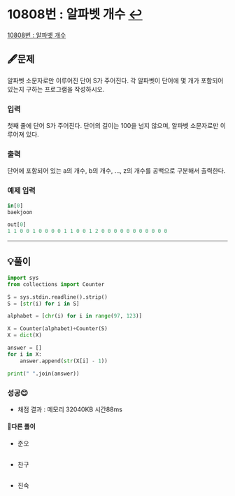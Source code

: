 # 10808번 : 알파벳 개수 [↩](../../acmicpc)

[10808번 : 알파벳 개수](https://www.acmicpc.net/problem/1918)

## 🖋️문제

 알파벳 소문자로만 이루어진 단어 S가 주어진다. 각 알파벳이 단어에 몇 개가 포함되어 있는지 구하는 프로그램을 작성하시오.

### 입력

첫째 줄에 단어 S가 주어진다. 단어의 길이는 100을 넘지 않으며, 알파벳 소문자로만 이루어져 있다.

### 출력

단어에 포함되어 있는 a의 개수, b의 개수, …, z의 개수를 공백으로 구분해서 출력한다.

### 예제 입력

```python
in[0]
baekjoon

out[0]
1 1 0 0 1 0 0 0 0 1 1 0 0 1 2 0 0 0 0 0 0 0 0 0 0 0
```

---

## 💡풀이

```python
import sys
from collections import Counter

S = sys.stdin.readline().strip()
S = [str(i) for i in S]

alphabet = [chr(i) for i in range(97, 123)]

X = Counter(alphabet)+Counter(S)
X = dict(X)

answer = []
for i in X:
    answer.append(str(X[i] - 1))

print(" ".join(answer))
```

###  성공😊

* 채점 결과 : 메모리 32040KB 시간88ms


#### 🤝다른 풀이

* 준오


```python

```

* 찬구

```java

```

* 진숙

```java

```

